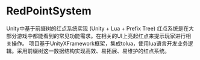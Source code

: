 # RedPointSystem
Unity中基于前缀树的红点系统实现    (Unity + Lua + Prefix Tree)                                                                                                                         红点系统是在大部分游戏中都能看到的常见功能需求。在相关的UI上亮起红点来提示玩家进行相关操作。 项目基于UnityXFramework框架，集成tolua，使用lua语言开发业务逻辑。采用前缀树这一数据结构实现高效、易拓展、易维护的红点系统。
